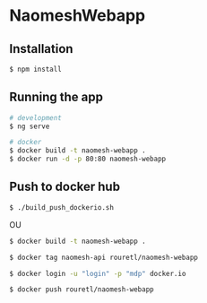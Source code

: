 # NaomeshWebapp


## Installation

```bash
$ npm install
```

## Running the app

```bash
# development
$ ng serve

# docker
$ docker build -t naomesh-webapp .
$ docker run -d -p 80:80 naomesh-webapp
```

## Push to docker hub

```bash
$ ./build_push_dockerio.sh
```

OU

```bash
$ docker build -t naomesh-webapp .

$ docker tag naomesh-api rouretl/naomesh-webapp

$ docker login -u "login" -p "mdp" docker.io

$ docker push rouretl/naomesh-webapp
```